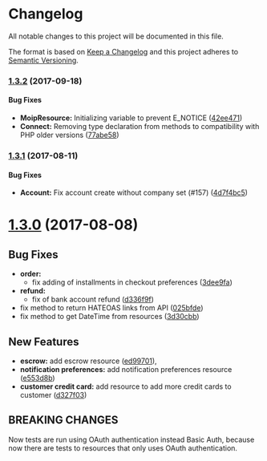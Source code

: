 # Changelog
All notable changes to this project will be documented in this file.

The format is based on [Keep a Changelog](http://keepachangelog.com/en/1.0.0/)
and this project adheres to [Semantic Versioning](http://semver.org/spec/v2.0.0.html).

<a name="v1.3.2"></a>
### [1.3.2](https://github.com/moip/moip-sdk-php/compare/v1.3.0...v1.3.2) (2017-09-18)

#### Bug Fixes
- **MoipResource:** Initializing variable to prevent E_NOTICE ([42ee471](https://github.com/moip/moip-sdk-php/commit/42ee471ce2b2131cb326f434fd2a105ceb7f1f45))
- **Connect:** Removing type declaration from methods to compatibility with PHP older versions ([77abe58](https://github.com/moip/moip-sdk-php/commit/77abe58da9e5b658160f1a279ba6227e9ade4409))

<a name="v1.3.1"></a>
### [1.3.1](https://github.com/moip/moip-sdk-php/compare/v1.3.0...v1.3.1) (2017-08-11)

#### Bug Fixes
* **Account:**  Fix account create without company set (#157) ([4d7f4bc5](4d7f4bc5))

<a name="1.3.0"></a>
# [1.3.0](https://github.com/moip/moip-sdk-php/compare/v1.2.0...v1.3.0) (2017-08-08)

## Bug Fixes
- **order:**
  - fix adding of installments in checkout preferences
  ([3dee9fa](https://github.com/moip/moip-sdk-php/commit/3dee9fa7b9a5863ba4828de2f03a5fd7a1254898))
- **refund:**
  - fix of bank account refund
  ([d336f9f](https://github.com/moip/moip-sdk-php/commit/d336f9f04dc92a978e3d67942091b573c9a30643))
- fix method to return HATEOAS links from API
  ([025bfde](https://github.com/moip/moip-sdk-php/commit/025bfdedde5bfe953264b24daa0ba371e73e43cd))
- fix method to get DateTime from resources
  ([3d30cbb](https://github.com/moip/moip-sdk-php/pull/152/commits/3d30cbbf49fb9c4ee1b6049dd93cd3487a9fef81))


## New Features
- **escrow:** add escrow resource
  ([ed99701](https://github.com/moip/moip-sdk-php/commit/ed9970156de1dea88a091fd33b54bcec8f91ce92)),
- **notification preferences:** add notification preferences resource
  ([e553d8b](https://github.com/moip/moip-sdk-php/commit/e553d8b9c9878009cb2d2e021043f3ebbaeb2dc5))
- **customer credit card:** add resource to add more credit cards to customer
  ([d327f03](https://github.com/moip/moip-sdk-php/commit/d327f03b5d2449dbac95f3f3cabcd17a19b8853a))

## BREAKING CHANGES
Now tests are run using OAuth authentication instead Basic Auth, because now there are tests to resources that only uses OAuth authentication.